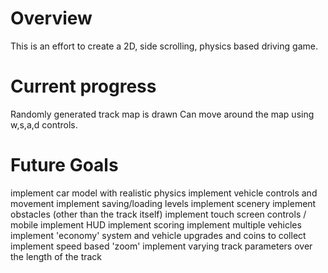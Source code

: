 # Overview
This is an effort to create a 2D, side scrolling, physics based driving game.

# Current progress
Randomly generated track map is drawn
Can move around the map using w,s,a,d controls.

# Future Goals
implement car model with realistic physics
implement vehicle controls and movement
implement saving/loading levels
implement scenery
implement obstacles (other than the track itself)
implement touch screen controls / mobile
implement HUD
implement scoring
implement multiple vehicles
implement 'economy' system and vehicle upgrades and coins to collect
implement speed based 'zoom'
implement varying track parameters over the length of the track
